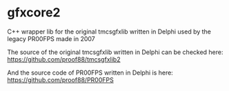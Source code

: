 # gfxcore2
C++ wrapper lib for the original tmcsgfxlib written in Delphi used by the legacy PR00FPS made in 2007

The source of the original tmcsgfxlib written in Delphi can be checked here:
https://github.com/proof88/tmcsgfxlib2

And the source code of PR00FPS written in Delphi is here:
https://github.com/proof88/PR00FPS
